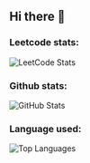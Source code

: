## Hi there 👋
<h3>Leetcode stats:</h3>
<p>
  <img src="https://leetcard.jacoblin.cool/30saumya_pandey" alt="LeetCode Stats"/>
</p>
<h3>Github stats:</h3>
<p> 
  <img src="https://github-readme-stats.vercel.app/api?username=Saumya2530&show_icons=true&theme=radical" alt="GitHub Stats" /> 
</p>
<h3>Language used:</h3>
<p> 
  <img src="https://github-readme-stats.vercel.app/api/top-langs/?username=Saumya2530&layout=compact&theme=radical" alt="Top Languages" />
</p>

<!--
**saumya2530/saumya2530** is a ✨ _special_ ✨ repository because its `README.md` (this file) appears on your GitHub profile.

Here are some ideas to get you started:

- 🔭 I’m currently working on ...
- 🌱 I’m currently learning ...
- 👯 I’m looking to collaborate on ...
- 🤔 I’m looking for help with ...
- 💬 Ask me about ...
- 📫 How to reach me: ...
- 😄 Pronouns: ...
- ⚡ Fun fact: ...
-->
